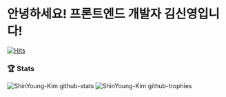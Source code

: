 # 안녕하세요! 프론트엔드 개발자 김신영입니다!
[![Hits](https://hits.seeyoufarm.com/api/count/incr/badge.svg?url=https%3A%2F%2Fgithub.com%2FShinYoung-Kim&count_bg=%233D8FC8&title_bg=%23555555&icon=&icon_color=%23E7E7E7&title=hits&edge_flat=false)](https://hits.seeyoufarm.com)

### 🏆 Stats

![ShinYoung-Kim github-stats](https://stats.dooboo.io/api/github-stats-advanced?login=ShinYoung-Kim)
![ShinYoung-Kim github-trophies](https://stats.dooboo.io/api/github-trophies?login=ShinYoung-Kim)
